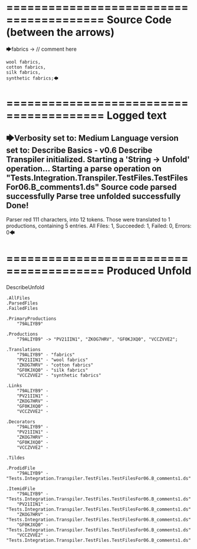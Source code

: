 ========================================
Source Code (between the arrows)
========================================

🡆fabrics -> // comment here

    wool fabrics,
    cotton fabrics,
    silk fabrics,
    synthetic fabrics;🡄

========================================
Logged text
========================================

🡆Verbosity set to: Medium
Language version set to: Describe Basics - v0.6
Describe Transpiler initialized.
Starting a 'String -> Unfold' operation...
Starting a parse operation on "Tests.Integration.Transpiler.TestFiles.TestFilesFor06.B_comments1.ds"
Source code parsed successfully
Parse tree unfolded successfully
Done!
------------------------
Parser red 111 characters, into 12 tokens.
Those were translated to 1 productions, containing 5 entries.
All Files: 1, Succeeded: 1, Failed: 0, Errors: 0🡄

========================================
Produced Unfold
========================================

DescribeUnfold

    .AllFiles
    .ParsedFiles
    .FailedFiles

    .PrimaryProductions
        "79ALIYB9" 

    .Productions
        "79ALIYB9" -> "PV21IIN1", "ZKOG7HRV", "GF0KJXQ0", "VCCZVVE2";

    .Translations
        "79ALIYB9" - "fabrics"
        "PV21IIN1" - "wool fabrics"
        "ZKOG7HRV" - "cotton fabrics"
        "GF0KJXQ0" - "silk fabrics"
        "VCCZVVE2" - "synthetic fabrics"

    .Links
        "79ALIYB9" - 
        "PV21IIN1" - 
        "ZKOG7HRV" - 
        "GF0KJXQ0" - 
        "VCCZVVE2" - 

    .Decorators
        "79ALIYB9" - 
        "PV21IIN1" - 
        "ZKOG7HRV" - 
        "GF0KJXQ0" - 
        "VCCZVVE2" - 

    .Tildes

    .ProdidFile
        "79ALIYB9" - "Tests.Integration.Transpiler.TestFiles.TestFilesFor06.B_comments1.ds"

    .ItemidFile
        "79ALIYB9" - "Tests.Integration.Transpiler.TestFiles.TestFilesFor06.B_comments1.ds"
        "PV21IIN1" - "Tests.Integration.Transpiler.TestFiles.TestFilesFor06.B_comments1.ds"
        "ZKOG7HRV" - "Tests.Integration.Transpiler.TestFiles.TestFilesFor06.B_comments1.ds"
        "GF0KJXQ0" - "Tests.Integration.Transpiler.TestFiles.TestFilesFor06.B_comments1.ds"
        "VCCZVVE2" - "Tests.Integration.Transpiler.TestFiles.TestFilesFor06.B_comments1.ds"

